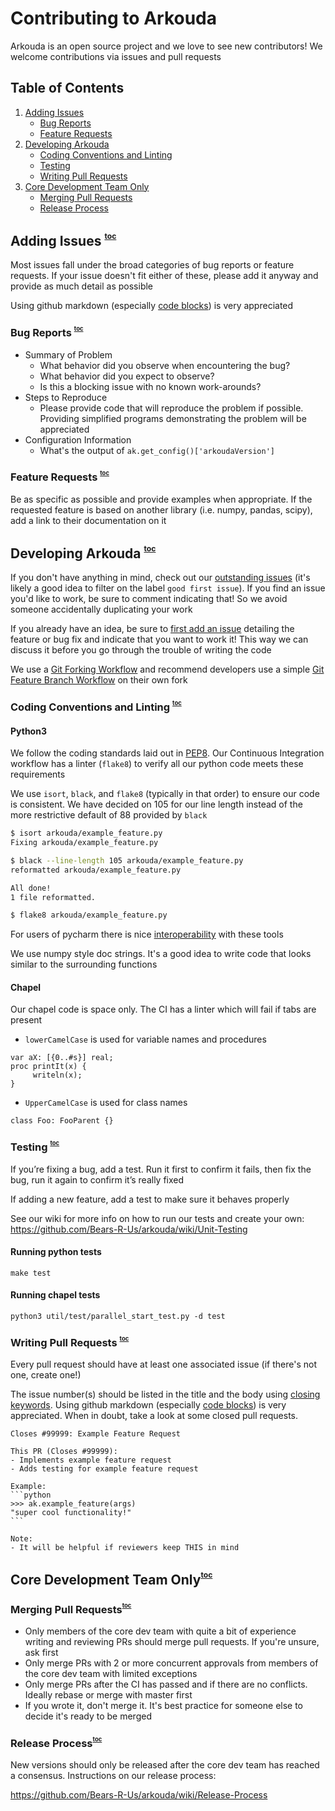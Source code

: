 # Contributing to Arkouda

Arkouda is an open source project and we love to see new contributors! We welcome contributions via issues and pull requests

<a id="toc"></a>
## Table of Contents

1. [Adding Issues](#issues)
   - [Bug Reports](#bug-reports)
   - [Feature Requests](#feature-requests)
2. [Developing Arkouda](#development)
   - [Coding Conventions and Linting](#code-quality)
   - [Testing](#testing)
   - [Writing Pull Requests](#writing-prs)
3. [Core Development Team Only](#core-dev)
   - [Merging Pull Requests](#merging-prs)
   - [Release Process](#release)

<a id="issues"></a>
## Adding Issues <sup><sup><sub><a href="#toc">toc</a></sub></sup></sup>
Most issues fall under the broad categories of bug reports or feature requests.
If your issue doesn't fit either of these, please add it anyway and provide as much detail as possible

Using github markdown (especially [code blocks](https://docs.github.com/en/get-started/writing-on-github/working-with-advanced-formatting/creating-and-highlighting-code-blocks))
is very appreciated

<a id="bug-reports"></a>
### Bug Reports <sup><sup><sub><a href="#toc">toc</a></sub></sup></sup>
- Summary of Problem
  - What behavior did you observe when encountering the bug?
  - What behavior did you expect to observe?
  - Is this a blocking issue with no known work-arounds?
- Steps to Reproduce
  - Please provide code that will reproduce the problem if possible.
Providing simplified programs demonstrating the problem will be appreciated
- Configuration Information
  - What's the output of `ak.get_config()['arkoudaVersion']`

<a id="feature-requests"></a>
### Feature Requests <sup><sup><sub><a href="#toc">toc</a></sub></sup></sup>
Be as specific as possible and provide examples when appropriate. If the requested feature is based on another library 
(i.e. numpy, pandas, scipy), add a link to their documentation on it

<a id="development"></a>
## Developing Arkouda <sup><sup><sub><a href="#toc">toc</a></sub></sup></sup>

If you don't have anything in mind, check out our [outstanding issues](https://github.com/Bears-R-Us/arkouda/issues) 
(it's likely a good idea to filter on the label `good first issue`).
If you find an issue you'd like to work, be sure to comment indicating that! So we avoid someone accidentally duplicating your work

If you already have an idea, be sure to [first add an issue](#issues) detailing the feature or bug fix and
indicate that you want to work it! This way we can discuss it before you go through the trouble of writing the code

We use a [Git Forking Workflow](https://www.atlassian.com/git/tutorials/comparing-workflows/forking-workflow)
and recommend developers use a simple [Git Feature Branch Workflow](https://www.atlassian.com/git/tutorials/comparing-workflows/feature-branch-workflow)
on their own fork

<a id="code-quality"></a>
### Coding Conventions and Linting <sup><sup><sub><a href="#toc">toc</a></sub></sup></sup>

#### Python3
We follow the coding standards laid out in [PEP8](https://peps.python.org/pep-0008/). 
Our Continuous Integration workflow has a linter (`flake8`) to verify all our python code meets these requirements

We use `isort`, `black`, and `flake8` (typically in that order) to ensure our code is consistent.
We have decided on 105 for our line length instead of the more restrictive default of 88 provided by `black`

```bash
$ isort arkouda/example_feature.py
Fixing arkouda/example_feature.py

$ black --line-length 105 arkouda/example_feature.py
reformatted arkouda/example_feature.py

All done!
1 file reformatted.

$ flake8 arkouda/example_feature.py
```
For users of pycharm there is nice [interoperability](https://black.readthedocs.io/en/stable/integrations/editors.html#pycharm-intellij-idea) with these tools

We use numpy style doc strings. It's a good idea to write code that looks similar to the surrounding functions

#### Chapel
Our chapel code is space only. The CI has a linter which will fail if tabs are present
* `lowerCamelCase` is used for variable names and procedures
```chapel
var aX: [{0..#s}] real;
proc printIt(x) {
     writeln(x);
}
```

 * `UpperCamelCase` is used for class names
```chapel
class Foo: FooParent {}
```
<a id="testing"></a>
### Testing <sup><sup><sub><a href="#toc">toc</a></sub></sup></sup>

If you’re fixing a bug, add a test. Run it first to confirm it fails, then fix the bug, run it again to confirm it’s really fixed

If adding a new feature, add a test to make sure it behaves properly

See our wiki for more info on how to run our tests and create your own:
https://github.com/Bears-R-Us/arkouda/wiki/Unit-Testing

#### Running python tests
```terminal
make test
```
#### Running chapel tests
```terminal
python3 util/test/parallel_start_test.py -d test
```

<a id="writing-prs"></a>
### Writing Pull Requests <sup><sup><sub><a href="#toc">toc</a></sub></sup></sup>
Every pull request should have at least one associated issue (if there's not one, create one!)
 
The issue number(s) should be listed in the title and the body using [closing keywords](https://docs.github.com/en/issues/tracking-your-work-with-issues/linking-a-pull-request-to-an-issue).
Using github markdown (especially [code blocks](https://docs.github.com/en/get-started/writing-on-github/working-with-advanced-formatting/creating-and-highlighting-code-blocks))
is very appreciated. When in doubt, take a look at some closed pull requests.

````
Closes #99999: Example Feature Request

This PR (Closes #99999):
- Implements example feature request
- Adds testing for example feature request

Example:
```python
>>> ak.example_feature(args)
"super cool functionality!"
```

Note:
- It will be helpful if reviewers keep THIS in mind
````

<a id="core-dev"></a>
## Core Development Team Only<sup><sup><sub><a href="#toc">toc</a></sub></sup></sup>

<a id="merging-prs"></a>
### Merging Pull Requests<sup><sup><sub><a href="#toc">toc</a></sub></sup></sup>
- Only members of the core dev team with quite a bit of experience writing and reviewing PRs should merge pull requests. If you're unsure, ask first
- Only merge PRs with 2 or more concurrent approvals from members of the core dev team with limited exceptions
- Only merge PRs after the CI has passed and if there are no conflicts. Ideally rebase or merge with master first
- If you wrote it, don't merge it. It's best practice for someone else to decide it's ready to be merged

<a id="release"></a>
### Release Process<sup><sup><sub><a href="#toc">toc</a></sub></sup></sup>

New versions should only be released after the core dev team has reached a consensus.
Instructions on our release process:

https://github.com/Bears-R-Us/arkouda/wiki/Release-Process